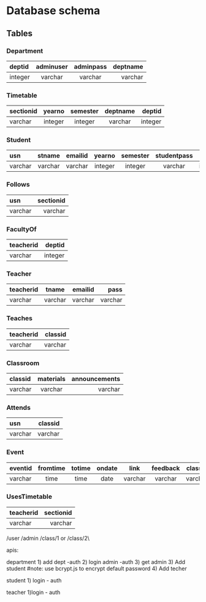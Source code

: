 # Database schema

## Tables

### Department

| deptid | adminuser | adminpass |deptname |
| :----- | :-------: | :-------: | ------: |
| integer| varchar   | varchar   | varchar |

### Timetable

| sectionid | yearno | semester | deptname | deptid |
| :-------- | :----: | :------: | :--------: | -----: |
| varchar   | integer| integer  | varchar    | integer|

### Student

|   usn   |  stname| emailid |  yearno| semester |studentpass|  deptid  | sectionid |
| :------ | :----: | :-----: | :----: | :------: | :------: | :------: | --------: |
| varchar | varchar| varchar | integer|  integer | varchar   |  integer |  varchar  |

### Follows

|   usn   | sectionid |
| :------ | --------: |
| varchar |  varchar  |  

### FacultyOf

| teacherid |  deptid  |
| :-------- | -------: |
|  varchar  | integer  |

### Teacher

| teacherid |  tname  | emailid | pass |
| :-------- | :----: | :-----: | -------: |
|  varchar  | varchar| varchar | varchar  |

### Teaches

| teacherid | classid |
| :-------- | ------: |
|  varchar  | varchar |

### Classroom

| classid | materials | announcements |
| :------ | :-------: | ------------: |
| varchar |  varchar  |    varchar    |

### Attends

|   usn  | classid |
| :----- | ------: |
| varchar| varchar |

### Event

| eventid | fromtime | totime |ondate  |  link   | feedback | classid | sectionid |
| :------ | :------: | :----: | :----: | :-----: | :------: | :-----: | --------: |
| varchar |   time   |  time  |  date  | varchar | varchar  | varchar | varchar   |

### UsesTimetable

| teacherid | sectionid |
| :-------- | --------: |
|  varchar  |   varchar |

/user
/admin
/class/1 or /class/2\

apis:

department
    1) add dept -auth
    2) login admin -auth
    3) get admin
    3) Add student #note: use bcrypt.js to encrypt default password
    4) Add techer

student
    1) login - auth

teacher
    1)login - auth
